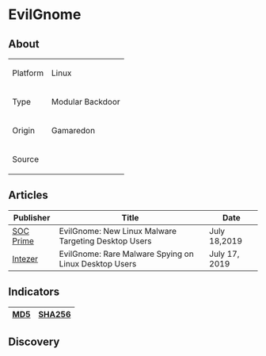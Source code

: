 <h1>EvilGnome</h1>

<h2>About</h2>
<table>
  <tr>
    <td>
      <p>Platform</p>
    </td>
    <td>
      <p>Linux</p>
    </td>
  </tr>
  <tr>
    <td>
      <p>Type</p>
    </td>
    <td>
      <p>Modular Backdoor</p>
    </td>
  </tr>
  <tr>
    <td>
      <p>Origin</p>
    </td>
    <td>
      <p>Gamaredon</p>
    </td>
  </tr>
  <tr>
    <td>
      <p>Source</p>
    </td>
    <td>
      <a href=""></a>
    </td>
  </tr>
</table>

<h2>Articles</h2>
<table>
  <thead>
  <tr>
    <th>Publisher</th>
    <th>Title</th>
    <th>Date</th>
  </tr>
  </thead>
    <tbody>
      <tr>
        <td>
          <a href="https://socprime.com/news/evilgnome-new-linux-malware-targeting-desktop-users/">SOC Prime</a>
        </td>
        <td>EvilGnome: New Linux Malware Targeting Desktop Users</td>
        <td>July 18,2019</td>
      </tr>
      <tr>
        <td>
          <a href="https://intezer.com/blog/research/evilgnome-rare-malware-spying-on-linux-desktop-users/">Intezer</a>
        </td>
        <td>EvilGnome: Rare Malware Spying on Linux Desktop Users</td>
        <td>July 17, 2019</td>
      </tr>
    </tbody>
</table>


<h2>Indicators</h2>
<table>
  <thead>
    <tr>
      <th>
        <a href="https://github.com/PudgyDragon/IOCs/blob/main/All/EvilGnome/samples.md5">MD5</a>
      </th>
      <th>
        <a href="https://github.com/PudgyDragon/IOCs/blob/main/All/EvilGnome/samples.sha256">SHA256</a>
      </th>
    </tr>
  </thead>
</table>


<h2>Discovery</h2>
